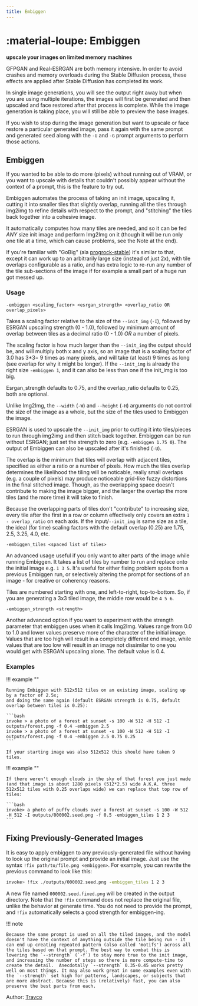 ```yaml
---
title: Embiggen
---
```


# :material-loupe: Embiggen

**upscale your images on limited memory machines**

GFPGAN and Real-ESRGAN are both memory intensive. In order to avoid
crashes and memory overloads during the Stable Diffusion process,
these effects are applied after Stable Diffusion has completed its
work.

In single image generations, you will see the output right away but
when you are using multiple iterations, the images will first be
generated and then upscaled and face restored after that process is
complete. While the image generation is taking place, you will still
be able to preview the base images.

If you wish to stop during the image generation but want to upscale or
face restore a particular generated image, pass it again with the same
prompt and generated seed along with the `-U` and `-G` prompt
arguments to perform those actions.

## Embiggen

If you wanted to be able to do more (pixels) without running out of VRAM,
or you want to upscale with details that couldn't possibly appear
without the context of a prompt, this is the feature to try out.

Embiggen automates the process of taking an init image, upscaling it,
cutting it into smaller tiles that slightly overlap, running all the
tiles through img2img to refine details with respect to the prompt,
and "stitching" the tiles back together into a cohesive image.

It automatically computes how many tiles are needed, and so it can be fed
*ANY* size init image and perform Img2Img on it (though it will be run only
one tile at a time, which can cause problems, see the Note at the end).

If you're familiar with "GoBig" (ala [progrock-stable](https://github.com/lowfuel/progrock-stable))
it's similar to that, except it can work up to an arbitrarily large size
(instead of just 2x), with tile overlaps configurable as a ratio, and
has extra logic to re-run any number of the tile sub-sections of the image
if for example a small part of a huge run got messed up.

### Usage

`-embiggen <scaling_factor> <esrgan_strength> <overlap_ratio OR overlap_pixels>`

Takes a scaling factor relative to the size of the `--init_img` (`-I`), followed by
ESRGAN upscaling strength (0 - 1.0), followed by minimum amount of overlap
between tiles as a decimal ratio (0 - 1.0) *OR* a number of pixels.

The scaling factor is how much larger than the `--init_img` the output
should be, and will multiply both x and y axis, so an image that is a
scaling factor of 3.0 has 3*3= 9 times as many pixels, and will take
(at least) 9 times as long (see overlap for why it might be
longer). If the `--init_img` is already the right size `-embiggen 1`,
and it can also be less than one if the init_img is too big.

Esrgan_strength defaults to 0.75, and the overlap_ratio defaults to
0.25, both are optional.

Unlike Img2Img, the `--width` (`-W`) and `--height` (`-H`) arguments
do not control the size of the image as a whole, but the size of the
tiles used to Embiggen the image.

ESRGAN is used to upscale the `--init_img` prior to cutting it into
tiles/pieces to run through img2img and then stitch back
together. Embiggen can be run without ESRGAN; just set the strength to
zero (e.g. `-embiggen 1.75 0`). The output of Embiggen can also be
upscaled after it's finished (`-U`).

The overlap is the minimum that tiles will overlap with adjacent
tiles, specified as either a ratio or a number of pixels. How much the
tiles overlap determines the likelihood the tiling will be noticable,
really small overlaps (e.g. a couple of pixels) may produce noticeable
grid-like fuzzy distortions in the final stitched image. Though, as
the overlapping space doesn't contribute to making the image bigger,
and the larger the overlap the more tiles (and the more time) it will
take to finish.

Because the overlapping parts of tiles don't "contribute" to
increasing size, every tile after the first in a row or column
effectively only covers an extra `1 - overlap_ratio` on each axis. If
the input/`--init_img` is same size as a tile, the ideal (for time)
scaling factors with the default overlap (0.25) are 1.75, 2.5, 3.25,
4.0, etc.

`-embiggen_tiles <spaced list of tiles>`

An advanced usage useful if you only want to alter parts of the image
while running Embiggen. It takes a list of tiles by number to run and
replace onto the initial image e.g. `1 3 5`. It's useful for either
fixing problem spots from a previous Embiggen run, or selectively
altering the prompt for sections of an image - for creative or
coherency reasons.

Tiles are numbered starting with one, and left-to-right,
top-to-bottom.  So, if you are generating a 3x3 tiled image, the
middle row would be `4 5 6`.

`-embiggen_strength <strength>`

Another advanced option if you want to experiment with the strength parameter
that embiggen uses when it calls Img2Img. Values range from 0.0 to 1.0
and lower values preserve more of the character of the initial image.
Values that are too high will result in a completely different end image,
while values that are too low will result in an image not dissimilar to one
you would get with ESRGAN upscaling alone. The default value is 0.4.

### Examples

!!! example ""

    Running Embiggen with 512x512 tiles on an existing image, scaling up by a factor of 2.5x;
    and doing the same again (default ESRGAN strength is 0.75, default overlap between tiles is 0.25):

    ```bash
    invoke > a photo of a forest at sunset -s 100 -W 512 -H 512 -I outputs/forest.png -f 0.4 -embiggen 2.5
    invoke > a photo of a forest at sunset -s 100 -W 512 -H 512 -I outputs/forest.png -f 0.4 -embiggen 2.5 0.75 0.25
    ```

    If your starting image was also 512x512 this should have taken 9 tiles.

!!! example ""

    If there weren't enough clouds in the sky of that forest you just made
    (and that image is about 1280 pixels (512*2.5) wide A.K.A. three
    512x512 tiles with 0.25 overlaps wide) we can replace that top row of
    tiles:

    ```bash
    invoke> a photo of puffy clouds over a forest at sunset -s 100 -W 512 -H 512 -I outputs/000002.seed.png -f 0.5 -embiggen_tiles 1 2 3
    ```

## Fixing Previously-Generated Images

It is easy to apply embiggen to any previously-generated file without having to
look up the original prompt and provide an initial image. Just use the
syntax `!fix path/to/file.png <embiggen>`. For example, you can rewrite the
previous command to look like this:

```bash
invoke> !fix ./outputs/000002.seed.png -embiggen_tiles 1 2 3
```

A new file named `000002.seed.fixed.png` will be created in the output directory. Note that
the `!fix` command does not replace the original file, unlike the behavior at generate time.
You do not need to provide the prompt, and `!fix` automatically selects a good strength for
embiggen-ing.

!!! note

    Because the same prompt is used on all the tiled images, and the model
    doesn't have the context of anything outside the tile being run - it
    can end up creating repeated pattern (also called 'motifs') across all
    the tiles based on that prompt. The best way to combat this is
    lowering the `--strength` (`-f`) to stay more true to the init image,
    and increasing the number of steps so there is more compute-time to
    create the detail.  Anecdotally `--strength` 0.35-0.45 works pretty
    well on most things. It may also work great in some examples even with
    the `--strength` set high for patterns, landscapes, or subjects that
    are more abstract. Because this is (relatively) fast, you can also
    preserve the best parts from each.

Author: [Travco](https://github.com/travco)

